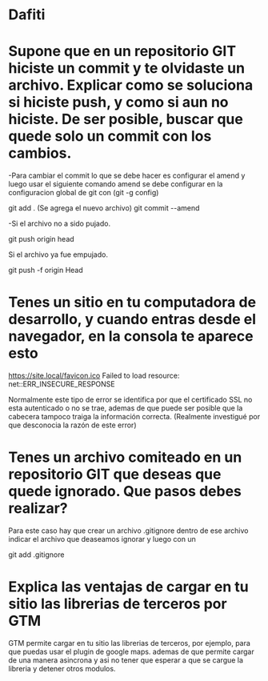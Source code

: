 # Dafiti

# Supone que en un repositorio GIT hiciste un commit y te olvidaste un archivo. Explicar como se soluciona si hiciste push, y como si aun no hiciste. De ser posible, buscar que quede solo un commit con los cambios.
-Para cambiar el commit lo que se debe hacer es configurar el amend y luego usar el siguiente comando
amend se debe configurar en la configuracion global de git con (git -g config)

git add . (Se agrega el nuevo archivo)
git commit --amend

-Si el archivo no a sido pujado.

git push origin head

Si el archivo ya fue empujado.

git push -f origin Head

# Tenes un sitio en tu computadora de desarrollo, y cuando entras desde el navegador, en la consola te aparece esto
https://site.local/favicon.ico Failed to load resource: net::ERR_INSECURE_RESPONSE

Normalmente este tipo de error se identifica por que el certificado SSL no esta autenticado o no se trae, ademas de que puede ser posible que la cabecera tampoco traiga
la información correcta. (Realmente investigué por que desconocia la razón de este error)

# Tenes un archivo comiteado en un repositorio GIT que deseas que quede ignorado. Que pasos debes realizar?
Para este caso hay que crear un archivo .gitignore dentro de ese archivo indicar el archivo que deaseamos ignorar y luego con un

git add .gitignore

# Explica las ventajas de cargar en tu sitio las librerias de terceros por GTM

GTM permite cargar en tu sitio las librerias de terceros, por ejemplo, para que puedas usar el plugin de google maps.
ademas de que permite cargar de una manera asincrona y asi no tener que esperar a que se cargue la libreria y detener otros modulos.

